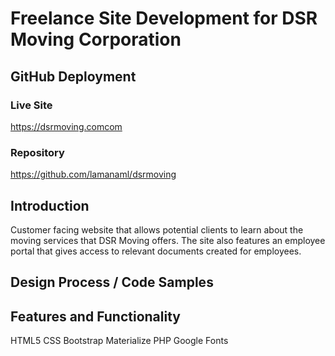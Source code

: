 # Freelance Site Development for DSR Moving Corporation


## GitHub Deployment
 ### Live Site
 https://dsrmoving.comcom

 ### Repository
 https://github.com/lamanaml/dsrmoving


## Introduction
Customer facing website that allows potential clients to learn about the moving services that DSR Moving offers.  The site also features an employee portal that gives access to relevant documents created for employees.  


## Design Process / Code Samples



## Features and Functionality
HTML5
CSS
Bootstrap
Materialize
PHP
Google Fonts




